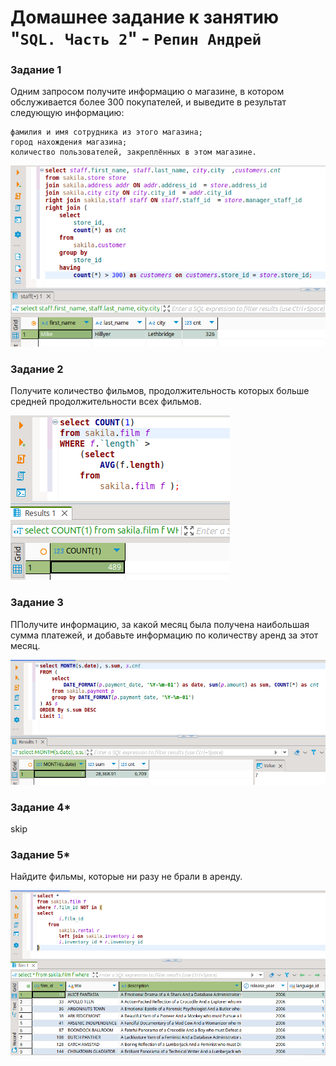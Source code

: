 # Домашнее задание к занятию "`SQL. Часть 2`" - `Репин Андрей`

### Задание 1

Одним запросом получите информацию о магазине, в котором обслуживается более 300 покупателей, и выведите в результат следующую информацию:

    фамилия и имя сотрудника из этого магазина;
    город нахождения магазина;
    количество пользователей, закреплённых в этом магазине.


![img](https://github.com/RepinAndrey/sql2/blob/main/img/1.png)

### Задание 2

Получите количество фильмов, продолжительность которых больше средней продолжительности всех фильмов.

![img](https://github.com/RepinAndrey/sql2/blob/main/img/2.png)

### Задание 3

ППолучите информацию, за какой месяц была получена наибольшая сумма платежей, и добавьте информацию по количеству аренд за этот месяц.

![img](https://github.com/RepinAndrey/sql2/blob/main/img/3.png)

### Задание 4*

skip

### Задание 5*

Найдите фильмы, которые ни разу не брали в аренду.

![img](https://github.com/RepinAndrey/sql2/blob/main/img/5.png)



